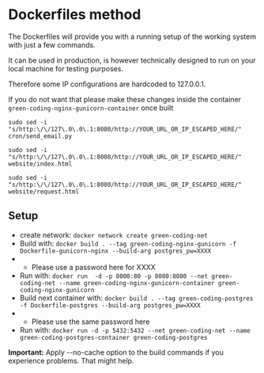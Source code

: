 # Dockerfiles method

The Dockerfiles will provide you with a running setup of the working system with just a few commands.

It can be used in production, is however technically designed to run on your local machine for testing purposes.

Therefore some IP configurations are hardcoded to 127.0.0.1.

If you do not want that please make these changes inside the container `green-coding-nginx-gunicorn-container` once built

`sudo sed -i "s/http:\/\/127\.0\.0\.1:8080/http://YOUR_URL_OR_IP_ESCAPED_HERE/" cron/send_email.py`

`sudo sed -i "s/http:\/\/127\.0\.0\.1:8080/http://YOUR_URL_OR_IP_ESCAPED_HERE/" website/index.html`

`sudo sed -i "s/http:\/\/127\.0\.0\.1:8080/http://YOUR_URL_OR_IP_ESCAPED_HERE/" website/request.html`


## Setup

- create network: `docker network create green-coding-net`
- Build with: `docker build . --tag green-coding-nginx-gunicorn -f Dockerfile-gunicorn-nginx --build-arg postgres_pw=XXXX`
- - Please use a password here for XXXX
- Run with: `docker run  -d -p 8000:80 -p 8080:8080 --net green-coding-net --name green-coding-nginx-gunicorn-container green-coding-nginx-gunicorn`
- Build next container with: `docker build . --tag green-coding-postgres -f Dockerfile-postgres --build-arg postgres_pw=XXXX`
- - Please use the same password here
- Run with: `docker run -d -p 5432:5432 --net green-coding-net --name green-coding-postgres-container green-coding-postgres`


**Important:** Apply --no-cache option to the build commands if you experience problems. That might help.
